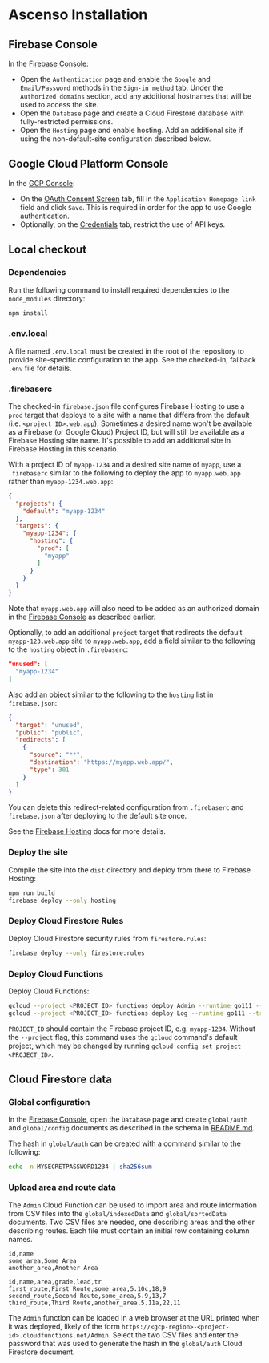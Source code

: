 # Ascenso Installation

## Firebase Console

In the [Firebase Console]:

*   Open the `Authentication` page and enable the `Google` and `Email/Password`
    methods in the `Sign-in method` tab. Under the `Authorized domains` section,
    add any additional hostnames that will be used to access the site.
*   Open the `Database` page and create a Cloud Firestore database with
    fully-restricted permissions.
*   Open the `Hosting` page and enable hosting. Add an additional site if using
    the non-default-site configuration described below.

[Firebase Console]: https://console.firebase.google.com/

## Google Cloud Platform Console

In the [GCP Console]:

*   On the [OAuth Consent Screen] tab, fill in the `Application Homepage link`
    field and click `Save`. This is required in order for the app to use Google
    authentication.
*   Optionally, on the [Credentials] tab, restrict the use of API keys.

[GCP Console]: https://console.cloud.google.com
[OAuth Consent Screen]: https://console.cloud.google.com/apis/credentials/consent
[Credentials]: https://console.cloud.google.com/apis/credentials

## Local checkout

### Dependencies

Run the following command to install required dependencies to the `node_modules`
directory:

```sh
npm install
```

### .env.local

A file named `.env.local` must be created in the root of the repository to
provide site-specific configuration to the app. See the checked-in, fallback
`.env` file for details.

### .firebaserc

The checked-in `firebase.json` file configures Firebase Hosting to use a `prod`
target that deploys to a site with a name that differs from the default (i.e.
`<project ID>.web.app`). Sometimes a desired name won't be available as a
Firebase (or Google Cloud) Project ID, but will still be available as a Firebase
Hosting site name. It's possible to add an additional site in Firebase Hosting
in this scenario.

With a project ID of `myapp-1234` and a desired site name of `myapp`, use a
`.firebaserc` similar to the following to deploy the app to `myapp.web.app`
rather than `myapp-1234.web.app`:

```json
{
  "projects": {
    "default": "myapp-1234"
  },
  "targets": {
    "myapp-1234": {
      "hosting": {
        "prod": [
          "myapp"
        ]
      }
    }
  }
}
```

Note that `myapp.web.app` will also need to be added as an authorized domain in
the [Firebase Console] as described earlier.

Optionally, to add an additional `project` target that redirects the default
`myapp-123.web.app` site to `myapp.web.app`, add a field similar to the
following to the `hosting` object in `.firebaserc`:

```json
"unused": [
  "myapp-1234"
]
```

Also add an object similar to the following to the `hosting` list in
`firebase.json`:

```json
{
  "target": "unused",
  "public": "public",
  "redirects": [
    {
      "source": "**",
      "destination": "https://myapp.web.app/",
      "type": 301
    }
  ]
}
```

You can delete this redirect-related configuration from `.firebaserc` and
`firebase.json` after deploying to the default site once.

See the [Firebase Hosting] docs for more details.

[Firebase Hosting]: https://firebase.google.com/docs/hosting

### Deploy the site

Compile the site into the `dist` directory and deploy from there to Firebase
Hosting:

```sh
npm run build
firebase deploy --only hosting
```

### Deploy Cloud Firestore Rules

Deploy Cloud Firestore security rules from `firestore.rules`:

```sh
firebase deploy --only firestore:rules
```

### Deploy Cloud Functions

Deploy Cloud Functions:

```sh
gcloud --project <PROJECT_ID> functions deploy Admin --runtime go111 --trigger-http
gcloud --project <PROJECT_ID> functions deploy Log --runtime go111 --trigger-http
```

`PROJECT_ID` should contain the Firebase project ID, e.g. `myapp-1234`. Without
the `--project` flag, this command uses the `gcloud` command's default project,
which may be changed by running `gcloud config set project <PROJECT_ID>`.

## Cloud Firestore data

### Global configuration

In the [Firebase Console], open the `Database` page and create `global/auth` and
`global/config` documents as described in the schema in [README.md].

The hash in `global/auth` can be created with a command similar to the
following:

```sh
echo -n MYSECRETPASSWORD1234 | sha256sum
```

[README.md]: ./README.md

### Upload area and route data

The `Admin` Cloud Function can be used to import area and route information from
CSV files into the `global/indexedData` and `global/sortedData` documents. Two
CSV files are needed, one describing areas and the other describing routes. Each
file must contain an initial row containing column names.

```csv
id,name
some_area,Some Area
another_area,Another Area
```

```csv
id,name,area,grade,lead,tr
first_route,First Route,some_area,5.10c,18,9
second_route,Second Route,some_area,5.9,13,7
third_route,Third Route,another_area,5.11a,22,11
```

The `Admin` function can be loaded in a web browser at the URL printed when it
was deployed, likely of the form
`https://<gcp-region>-<project-id>.cloudfunctions.net/Admin`. Select the two CSV
files and enter the password that was used to generate the hash in the
`global/auth` Cloud Firestore document.
